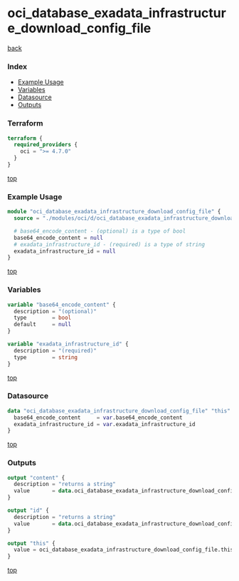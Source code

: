 # oci_database_exadata_infrastructure_download_config_file

[back](../oci.md)

### Index

- [Example Usage](#example-usage)
- [Variables](#variables)
- [Datasource](#datasource)
- [Outputs](#outputs)

### Terraform

```terraform
terraform {
  required_providers {
    oci = ">= 4.7.0"
  }
}
```

[top](#index)

### Example Usage

```terraform
module "oci_database_exadata_infrastructure_download_config_file" {
  source = "./modules/oci/d/oci_database_exadata_infrastructure_download_config_file"

  # base64_encode_content - (optional) is a type of bool
  base64_encode_content = null
  # exadata_infrastructure_id - (required) is a type of string
  exadata_infrastructure_id = null
}
```

[top](#index)

### Variables

```terraform
variable "base64_encode_content" {
  description = "(optional)"
  type        = bool
  default     = null
}

variable "exadata_infrastructure_id" {
  description = "(required)"
  type        = string
}
```

[top](#index)

### Datasource

```terraform
data "oci_database_exadata_infrastructure_download_config_file" "this" {
  base64_encode_content     = var.base64_encode_content
  exadata_infrastructure_id = var.exadata_infrastructure_id
}
```

[top](#index)

### Outputs

```terraform
output "content" {
  description = "returns a string"
  value       = data.oci_database_exadata_infrastructure_download_config_file.this.content
}

output "id" {
  description = "returns a string"
  value       = data.oci_database_exadata_infrastructure_download_config_file.this.id
}

output "this" {
  value = oci_database_exadata_infrastructure_download_config_file.this
}
```

[top](#index)